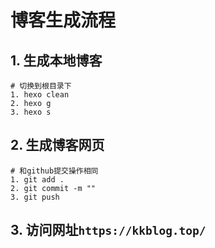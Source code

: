 # 博客生成流程
## 1. 生成本地博客
```shell
# 切换到根目录下
1. hexo clean
2. hexo g
3. hexo s
```
## 2. 生成博客网页
```shell
# 和github提交操作相同
1. git add .
2. git commit -m ""
3. git push
```
## 3. 访问网址``https://kkblog.top/``